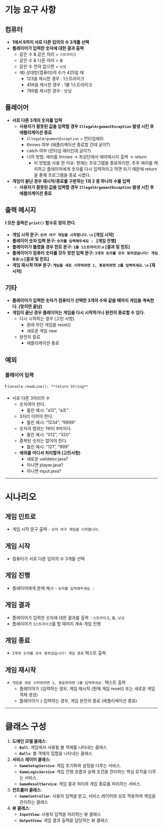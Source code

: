 # 기능 요구 사항

## 컴퓨터

- **1에서 9까지 서로 다른 임의의 수 3개를 선택**
- **플레이어가 입력한 숫자에 대한 결과 출력**
    - 같은 수 & 같은 자리 = `스트라이크`
    - 같은 수 & 다른 자리 = `볼`
    - 같은 수 전혀 없으면 = `낫싱`
    - 예) 상대방(컴퓨터)의 수가 425일 때
        - 123을 제시한 경우 : 1스트라이크
        - 456을 제시한 경우 : 1볼 1스트라이크
        - 789를 제시한 경우 : 낫싱

## 플레이어

- **서로 다른 3개의 숫자를 입력**
    - **사용자가 잘못된 값을 입력할 경우 `IllegalArgumentException` 발생 시킨 후 애플리케이션 종료**
        - `IllegalArgumentException` = 런타임에러
        - throws 여부 (애플리케이션 종료할 건데 굳이?)
        - catch 여부 (런타임 에러인데 굳이?)
        - 나의 방법: 에러를 throws → 최상단에서 에러메시지 출력 → return
            - 이 방법을 사용 한 이유: 현재는 프로그램을 종료하지만, 추후 에러를 캐치하고 플레이어에게 숫자를 다시 입력하라고 하면 되기 때문에 return을 통해 프로그램을 종료 시켰다.
- **게임이 끝난 경우 재시작/종료를 구분하는 1과 2 중 하나의 수를 입력**
    - **사용자가 잘못된 값을 입력할 경우 `IllegalArgumentException` 발생 시킨 후 애플리케이션 종료**

## 출력 메시지

**❗️ 모든 출력은 `print()` 함수로 정의 한다.**

- **게임 시작 문구: `숫자 야구 게임을 시작합니다.\n`  [게임 시작]**
- **플레이어 숫자 입력 문구: `숫자를 입력해주세요 : `  [게임 진행]**
- **플레이어가 틀렸을 경우 힌트 문구: `1볼 1스트라이크\n` [결과 및 힌트]**
- **플레이어가 컴퓨터 숫자를 모두 맞힌 입력 문구: `3개의 숫자를 모두 맞히셨습니다! 게임 종료\n` [결과 및 힌트]**
- **게임 재시작 여부 문구: `게임을 새로 시작하려면 1, 종료하려면 2를 입력하세요.\n` [재 시작]**

## 기타

- **플레이어가 입력한 숫자가 컴퓨터가 선택한 3개의 수와 같을 때까지 게임을 계속한다. (맞히면 끝남)**
- **게임이 끝난 경우 플레이어는 게임을 다시 시작하거나 완전히 종료할 수 있다.**
    - 다시 시작하는 경우 (고민 사항)
        - 원래 하던 게임을 reset()
        - 새로운 게임 new
    - 완전히 종료
        - 애플리케이션 종료

## 예외

### 플레이어 입력

❗️ `Console.readLine(): **return String**`

- 서로 다른 3자리의 수
    - 숫자여야 한다.
        - 틀린 예시: ”a12”, “a조”
    - 3자리 이어야 한다.
        - 틀린 예시: “1234”, “9999”
    - 숫자의 범위는 1부터 9까지다.
        - 틀린 예시: “012”, “320”
    - 중복된 숫자는 없어야 한다.
        - 틀린 예시: “121”, “999”
    - **예외를 어디서 처리할까  (고민사항)**
        - 새로운 validator.java?
        - 아니면 player.java?
        - 아니면 input.java?

---

# 시나리오

## 게임 인트로

- 게임 시작 문구 출력 - `숫자 야구 게임을 시작합니다.`

## 게임 시작

- 컴퓨터가 서로 다른 임의의 수 3개를 선택

## 게임 진행

- 플레이어에게 문제 제시 - `숫자를 입력해주세요 : `

## 게임 결과

- 플레이어가 입력한 숫자에 대한 결과를 출력 - `스트라이크`, `볼`, `낫싱`
- 플레이어가 `3스트라이크`를 할 때까지 계속 게임 진행

## 게임 종료

- `3개의 숫자를 모두 맞히셨습니다! 게임 종료` 텍스트 출력

## 게임 재시작

- `게임을 새로 시작하려면 1, 종료하려면 2를 입력하세요.` 텍스트 출력
    - 플레이어가 `1`입력하는 경우, 게임 재시작 (현재 게임 reset() 또는 새로운 게임 객체 생성)
    - 플레이어가 `2` 입력하는 경우, 게임 완전히 종료 (애플리케이션 종료)

---

# 클래스 구성
1. **도메인 모델 클래스**:
    - **`Ball`**: 게임에서 사용될 볼 객체를 나타내는 클래스
    - **`Balls`**: 볼 객체의 집합을 나타내는 클래스
2. **서비스 레이어 클래스**:
    - **`GameSetupService`**: 게임 초기화와 설정을 다루는 서비스.
    - **`GameLogicService`**: 게임 진행 흐름과 승패 조건을 관리하는 핵심 로직을 다루는 서비스.
    - **`GameResultService`**: 게임 결과 처리와 게임 종료를 처리하는 서비스.
3. **컨트롤러 클래스**:
    - **`GameController`**: 사용자 입력을 받고, 서비스 레이어와 상호 작용하여 게임을 관리하는 클래스
4. **뷰 클래스**:
    - **`InputView`**: 사용자 입력을 처리하는 뷰 클래스
    - **`OutputView`**: 게임 결과 출력을 담당하는 뷰 클래스